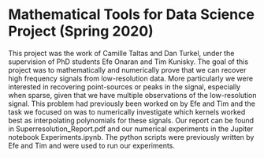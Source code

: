 # Mathematical Tools for Data Science Project (Spring 2020) 
This project was the work of Camille Taltas and Dan Turkel, under the supervision of PhD students Efe Onaran and Tim Kunisky. The goal of this project was to mathematically and numerically prove that we can recover high frequency signals from low-resolution data. More particularly we were interested in recovering point-sources or peaks in the signal, especially when sparse, given that we have multiple observations of the low-resolution signal. This problem had previously been worked on by Efe and Tim and the task we focused on was to numerically investigate which kernels worked best as interpolating polynomials for these signals. Our report can be found in Superresolution_Report.pdf and our numerical experiments in the Jupiter notebook Experiments.ipynb. The python scripts were previously written by Efe and Tim and were used to run our experiments. 
